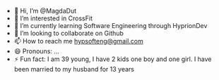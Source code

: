 - 👋 Hi, I’m @MagdaDut
- 👀 I’m interested in CrossFit
- 🌱 I’m currently learning Software Engineering through HyprionDev
- 💞️ I’m looking to collaborate on Github
- 📫 How to reach me hypsofteng@gmail.com
- 😄 Pronouns: ...
- ⚡ Fun fact: I am 39 young, I have 2 kids one boy and one girl. I have been married to my husband for 13 years

<!---
MagdaDut/MagdaDut is a ✨ special ✨ repository because its `README.md` (this file) appears on your GitHub profile.
You can click the Preview link to take a look at your changes.
--->
